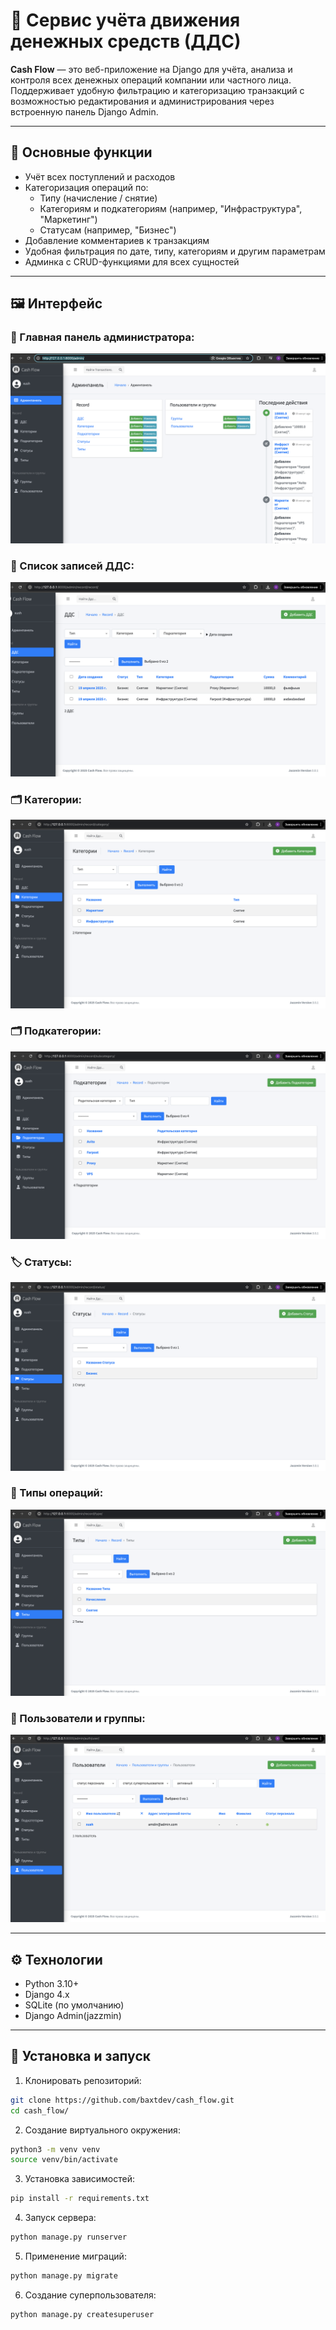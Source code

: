 # 💸 Сервис учёта движения денежных средств (ДДС)

**Cash Flow** — это веб-приложение на Django для учёта, анализа и контроля всех денежных операций компании или частного лица. Поддерживает удобную фильтрацию и категоризацию транзакций с возможностью редактирования и администрирования через встроенную панель Django Admin.

---

## 📌 Основные функции

- Учёт всех поступлений и расходов
- Категоризация операций по:
  - Типу (начисление / снятие)
  - Категориям и подкатегориям (например, "Инфраструктура", "Маркетинг")
  - Статусам (например, "Бизнес")
- Добавление комментариев к транзакциям
- Удобная фильтрация по дате, типу, категориям и другим параметрам
- Админка с CRUD-функциями для всех сущностей

---

## 🖼️ Интерфейс

### 📌 Главная панель администратора:
![Админ-панель](./screenshots/01_dashboard.png)

### 📄 Список записей ДДС:
![Список ДДС](./screenshots/02_records_list.png)

### 🗂 Категории:
![Категории](./screenshots/03_categories.png)

### 🗂 Подкатегории:
![Подкатегории](./screenshots/04_subcategories.png)

### 🏷 Статусы:
![Статусы](./screenshots/05_statuses.png)

### 🔄 Типы операций:
![Типы](./screenshots/06_types.png)

### 👥 Пользователи и группы:
![Пользователи](./screenshots/07_users.png)

---

## ⚙️ Технологии

- Python 3.10+
- Django 4.x
- SQLite (по умолчанию)
- Django Admin(jazzmin)

---

## 🚀 Установка и запуск

1. Клонировать репозиторий:
```bash
git clone https://github.com/baxtdev/cash_flow.git
cd cash_flow/
```
2. Создание виртуального окружения:
```bash
python3 -m venv venv 
source venv/bin/activate
```

3. Установка зависимостей:
```bash
pip install -r requirements.txt
```

4. Запуск сервера:
```bash
python manage.py runserver
```

5. Применение миграций:
```bash
python manage.py migrate
```

6. Создание суперпользователя:
```bash
python manage.py createsuperuser
```
